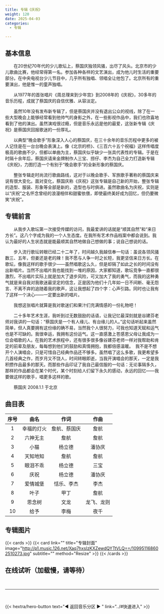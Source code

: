 ```yaml
---
title: 专辑《庆祝》
weight: 120
date: 2025-04-03
categories:
  - 专辑

---
```



## 基本信息

　　在20世纪70年代的少儿歌坛上，蔡国庆独领风骚，出尽了风头。北京市的少儿歌曲比赛，他经常得第一名。参加各种各样的文艺演出，成为他儿时生活的重要部分。在中央电视台少儿节目中，几乎所有独唱、领唱全让他包了。北京所有的重要演出，他是惟一的童声独唱。

　　从1977年的首张唱片《周总理来到少年宫》到2008年的《庆祝》，30多年的音乐历程，成就了蔡国庆的自信优雅、从容淡定。

　　虽然10年没有发布新专辑了，但是蔡国庆并没有退出公众的视线，除了在一些大型晚会上能够经常看到他帅气的身影之外，在一些影视作品中，我们也欣喜地看到了他的演出。虽然演戏很过瘾，但是音乐永远是他的最爱，这张新专辑《庆祝》是蔡国庆回报歌迷的一份厚礼。

　　以典型“晚会歌手”形象深入人心的蔡国庆，在三十余年的音乐历程中更多的被人记住是在一台台晚会表演上。像《北京的桥》、《三百六十五个祝福》这样传唱度极高的歌曲不少，但都以单曲为主，蔡国庆似乎缺少一张具代表性的专辑。于是在时隔十余年后，蔡国庆请来金牌制作人三宝、捞仔、李杰为自己全力打造新专辑《庆祝》，力图打造一个有别于“晚会歌手”的全新形象的蔡国庆。

　　整张专辑走时尚流行歌曲路线，这对于以晚会歌手、军旅歌手著称的蔡国庆来说有很大变化。面对变化，蔡国庆称《庆祝》这张专辑是自己新的开始，整张专辑的造型、服装、形象等全部是新的，造型也与时俱进。虽然歌曲名为庆祝，实则是以“庆祝”之名怀念曾经的浪漫相伴和甜蜜依偎，即使最终美好成为回忆，但仍要微笑“庆祝”。

## 专辑前言

　　从我步入歌坛第一次接受传媒的访问，我最爱讲的话就是“顺其自然”和“来日方长”。这八个字成为我的一个人生态度。在我所有艺术作品档案中都会说到。我认为最好的人生状态就是能最顺其自然地做自己想做的事；说自己想说的话。

　　步入流行歌坛转眼已经二十二年了，时间越久我越信奉一句话：虽说各领风骚数三、五年，但姜还是老的辣！我不愿与人争一时之长短，我更坚信来日方长。在歌坛，像我这样的歌手很少——虽然唱歌这么久，但是却隔了如此之长的时间没有出新唱片。当然不出唱片我也能找到一堆的原因，大家都知道，歌坛竞争一直都很激烈，不出唱片实际上就是加大了退步风险，可又加大了我的勇气，而我的这种勇气就是来自我对我歌迷最坚定的信念，正是因为他们十几年如一日不间断、毫无怨言、不离不弃的追随着我的歌声，这让我想起了四个字：心声引路。同时也让我有了这样一个决心——一定要出新的唱片。

　　我想这张唱片就算是我对歌迷们和果汁们充满情感的一份礼物吧！

　　二十多年艺术生涯，我听到过无数鼓励的话语，让我记忆最深刻就是谷建芬老师对我讲的一句话：“蔡国庆是一个有人缘儿、有台缘儿的人。”这句话听起来虽然简单，但人真要拥有这份缘的确不易，当然我个人很努力，可我也知道天赋和运气也是不可缺的。我很幸运，我拥有这份运气。这一直感激上苍感恩父母让我成为一位会唱歌的人。在我的艺术旅程中，还有很多很多像谷建芬老师一样对我帮助和肯定的前辈及朋友，每每想到他们的鼓励和真情拥抱，我都倍感温暖。　我不是不想开个人演唱会，只是可惜自己经典作品还不够多。虽然唱了这么多歌，我更希望多几首经典之作，而岁月又不饶人，时间转眼即逝，当我开演唱会的那天，一定是我积攒作品最多的那天。而那些作品印证了我自己最信服的一句话：无论事隔多久，那样的作品都会在某个时代，某个时刻给人们留下永久的感动，永远的回忆——我要做这样的歌手，唱更多这样的歌。

　　蔡国庆 2008.1.1 于北京


## 曲目表

|序号|曲名|作词|作曲|
|:-----:|:-----:|:-----:|:-----:|
|1|幸福的灯火|詹航、蔡国庆|詹航|
|2|六神无主|詹航|詹航|
|3|小猫|杨立德|潘协庆|
|4|天知地知|詹航|詹航|
|5|眼泪不乖|杨立德|三宝|
|6|庆祝|杨立德|潘协庆|
|7|爱情城堡|恬乐、李杰|李杰|
|8|叶子|甲丁|詹航|
|9|思念树|文龙|龙飞、龙则|
|10|给予|李梅|夜千|




## 专辑图片

{{< cards >}}
  {{< card link="" title="专辑封面" image="http://p1.music.126.net/Xaq7hxsIzKXZewdQYTtVLQ==/109951168602510273.jpg" subtitle="" method="Resize" >}}
{{< /cards >}}


## 在线试听（加载慢，请等待）

<meting-js
    server="tencent"
    type="album"
    id="0006Wx292cx0AC">
</meting-js>

<br>
<hr>
<br>

{{< hextra/hero-button text="◀ 返回音乐分区 ▶ " link="../#快速进入" >}}